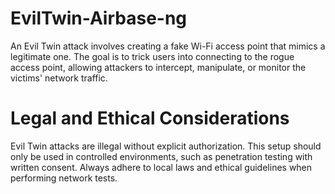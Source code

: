 # EvilTwin-Airbase-ng
An Evil Twin attack involves creating a fake Wi-Fi access point that mimics a legitimate one. The goal is to trick users into connecting to the rogue access point, allowing attackers to intercept, manipulate, or monitor the victims' network traffic.

# Legal and Ethical Considerations
Evil Twin attacks are illegal without explicit authorization. This setup should only be used in controlled environments, such as penetration testing with written consent. Always adhere to local laws and ethical guidelines when performing network tests.
